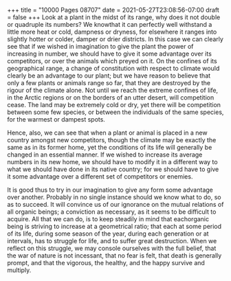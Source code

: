 +++
title = "10000 Pages 08707"
date = 2021-05-27T23:08:56-07:00
draft = false
+++
Look at a plant in the midst of its range, why does it not double or quadruple its numbers? We knowthat it can perfectly well withstand a little more heat or cold, dampness or dryness, for elsewhere it ranges into slightly hotter or colder, damper or drier districts. In this case we can clearly see that if we wished in imagination to give the plant the power of increasing in number, we should have to give it some advantage over its competitors, or over the animals which preyed on it. On the confines of its geographical range, a change of constitution with respect to climate would clearly be an advantage to our plant; but we have reason to believe that only a few plants or animals range so far, that they are destroyed by the rigour of the climate alone. Not until we reach the extreme confines of life, in the Arctic regions or on the borders of an utter desert, will competition cease. The land may be extremely cold or dry, yet there will be competition between some few species, or between the individuals of the same species, for the warmest or dampest spots.

Hence, also, we can see that when a plant or animal is placed in a new country amongst new competitors, though the climate may be exactly the same as in its former home, yet the conditions of its life will generally be changed in an essential manner. If we wished to increase its average numbers in its new home, we should have to modify it in a different way to what we should have done in its native country; for we should have to give it some advantage over a different set of competitors or enemies.

It is good thus to try in our imagination to give any form some advantage over another. Probably in no single instance should we know what to do, so as to succeed. It will convince us of our ignorance on the mutual relations of all organic beings; a conviction as necessary, as it seems to be difficult to acquire. All that we can do, is to keep steadily in mind that eachorganic being is striving to increase at a geometrical ratio; that each at some period of its life, during some season of the year, during each generation or at intervals, has to struggle for life, and to suffer great destruction. When we reflect on this struggle, we may console ourselves with the full belief, that the war of nature is not incessant, that no fear is felt, that death is generally prompt, and that the vigorous, the healthy, and the happy survive and multiply.
